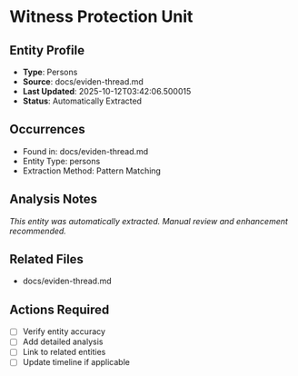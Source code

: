 # Witness Protection Unit

## Entity Profile
- **Type**: Persons
- **Source**: docs/eviden-thread.md
- **Last Updated**: 2025-10-12T03:42:06.500015
- **Status**: Automatically Extracted

## Occurrences
- Found in: docs/eviden-thread.md
- Entity Type: persons
- Extraction Method: Pattern Matching

## Analysis Notes
*This entity was automatically extracted. Manual review and enhancement recommended.*

## Related Files
- docs/eviden-thread.md

## Actions Required
- [ ] Verify entity accuracy
- [ ] Add detailed analysis
- [ ] Link to related entities
- [ ] Update timeline if applicable
